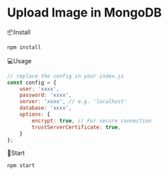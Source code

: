 # Upload Image in MongoDB


📦Install

```sh
npm install
```


💻Usage
 
```js
// replace the config in your index.js 
const config = {
    user: 'xxxx',
    password: 'xxxx',
    server: 'xxxx', // e.g. 'localhost'
    database: 'xxxx',
    options: {
        encrypt: true, // For secure connection
        trustServerCertificate: true,
    }
};
```


🚀Start

```sh
npm start
```
